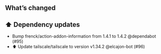 ## What’s changed
## ⬆️ Dependency updates

- Bump frenck/action-addon-information from 1.4.1 to 1.4.2 @dependabot (#95)
- ⬆️ Update tailscale/tailscale to version v1.34.2 @elcajon-bot (#96)
